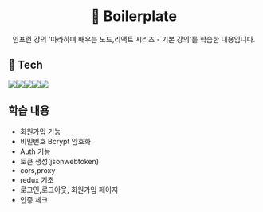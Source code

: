 <h1 align="center"> 👋 Boilerplate </h1> 

<div align="center">인프런 강의 '따라하며 배우는 노드,리액트 시리즈 - 기본 강의'를 학습한 내용입니다.</div>

## :hammer: Tech
<img src="https://img.shields.io/badge/javascript-F7DF1E?style=for-the-badge&logo=javascript&logoColor=black"><img src="https://img.shields.io/badge/mongoDB-47A248?style=for-the-badge&logo=MongoDB&logoColor=white"><img src="https://img.shields.io/badge/react-61DAFB?style=for-the-badge&logo=react&logoColor=black"><img src="https://img.shields.io/badge/node.js-339933?style=for-the-badge&logo=Node.js&logoColor=white"><img src="https://img.shields.io/badge/express-000000?style=for-the-badge&logo=express&logoColor=white">

## 학습 내용
+ 회원가입 기능
+ 비밀번호 Bcrypt 암호화
+ Auth 기능 
+ 토큰 생성(jsonwebtoken)
+ cors,proxy
+ redux 기초
+ 로그인,로그아웃, 회원가입 페이지
+ 인증 체크
